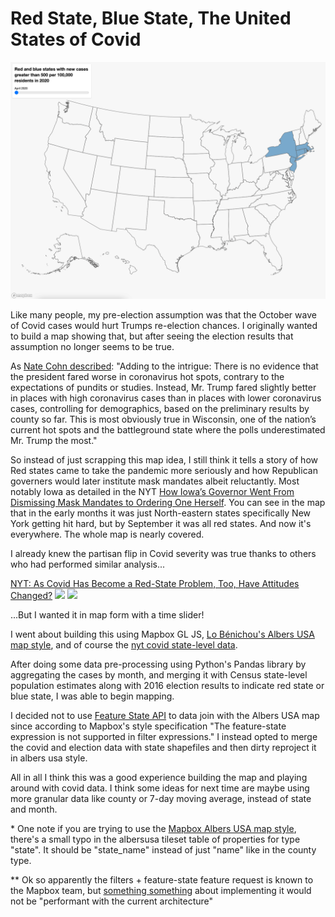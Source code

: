 # Red State, Blue State, The United States of Covid

[![Alt text](covidmap.gif)](https://calvlu.github.io/covidmap/)

Like many people, my pre-election assumption was that the October wave of Covid cases would hurt Trumps re-election chances. I originally wanted to build a map showing that, but after seeing the election results that assumption no longer seems to be true.

As [Nate Cohn described](https://www.nytimes.com/2020/11/10/upshot/polls-what-went-wrong.html):
"Adding to the intrigue: There is no evidence that the president fared worse in coronavirus hot spots, contrary to the expectations of pundits or studies. Instead, Mr. Trump fared slightly better in places with high coronavirus cases than in places with lower coronavirus cases, controlling for demographics, based on the preliminary results by county so far. This is most obviously true in Wisconsin, one of the nation’s current hot spots and the battleground state where the polls underestimated Mr. Trump the most."

So instead of just scrapping this map idea, I still think it tells a story of how Red states came to take the pandemic more seriously and how Republican governers would later institute mask mandates albeit reluctantly. Most notably Iowa as detailed in the NYT [How Iowa’s Governor Went From Dismissing Mask Mandates to Ordering One Herself](https://www.nytimes.com/2020/11/18/us/coronavirus-mask-mandate-iowa-reynolds.html). You can see in the map that in the early months it was just North-eastern states specifically New York getting hit hard, but by September it was all red states. And now it's everywhere. The whole map is nearly covered.

I already knew the partisan flip in Covid severity was true thanks to others who had performed similar analysis...

[NYT: As Covid Has Become a Red-State Problem, Too, Have Attitudes Changed?](https://www.nytimes.com/2020/07/30/upshot/coronavirus-republican-voting.html)
<img src="https://pbs.twimg.com/media/EjlAZp8WsAALklU?format=jpg" height="350">
<img src="https://i0.wp.com/www.brookings.edu/wp-content/uploads/2020/10/20201008_Metro_COVIDSpread_Fig2.png" height="600">

...But I wanted it in map form with a time slider!

I went about building this using Mapbox GL JS, [Lo Bénichou's Albers USA map style](https://blog.mapbox.com/mapping-the-us-elections-guide-to-albers-usa-projection-in-studio-45be6bafbd7e), and of course the [nyt covid state-level data](https://github.com/nytimes/covid-19-data).

After doing some data pre-processing using Python's Pandas library by aggregating the cases by month, and merging it with Census state-level population estimates along with 2016 election results to indicate red state or blue state, I was able to begin mapping.

I decided not to use [Feature State API](https://blog.mapbox.com/mapping-the-us-elections-the-2020-edition-guide-to-feature-state-7f4f6f94eaf9) to data join with the Albers USA map since according to Mapbox's style specification "The feature-state expression is not supported in filter expressions." I instead opted to  merge the covid and election data with state shapefiles and then dirty reproject it in albers usa style.

All in all I think this was a good experience building the map and playing around with covid data. I think some ideas for next time are maybe using more granular data like county or 7-day moving average, instead of state and month.

\* One note if you are trying to use the [Mapbox Albers USA map style](https://www.mapbox.com/elections/albers-usa-projection-style), there's a small typo in the albersusa tileset table of properties for type "state". It should be "state_name" instead of just "name" like in the county type.

\** Ok so apparently the filters + feature-state feature request is known to the Mapbox team, but [something something](https://github.com/mapbox/mapbox-gl-js/issues/8487) about implementing it would not be "performant with the current architecture" 
